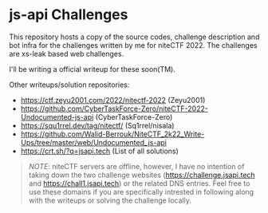 # js-api Challenges

This repository hosts a copy of the source codes, challenge description and bot infra for the challenges written by me for niteCTF 2022. The challenges are xs-leak based web challenges.

I'll be writing a official writeup for these soon(TM).

Other writeups/solution repositories:
- https://ctf.zeyu2001.com/2022/nitectf-2022 (Zeyu2001)
- https://github.com/CyberTaskForce-Zero/niteCTF-2022-Undocumented-js-api (CyberTaskForce-Zero)
- https://squ1rrel.dev/tag/nitectf/ (Sq1rrel/nisala)
- https://github.com/Walid-Berrouk/NiteCTF_2k22_Write-Ups/tree/master/web/Undocumented_js-api
- https://crt.sh/?q=jsapi.tech (List of all solutions)

> *NOTE*: niteCTF servers are offline, however, I have no intention of taking down the two challenge websites (https://challenge.jsapi.tech and https://chall1.jsapi.tech) or the related DNS entries. Feel free to use these domains if you are specifically intrested in following along with the writeups or solving the challenge locally.
